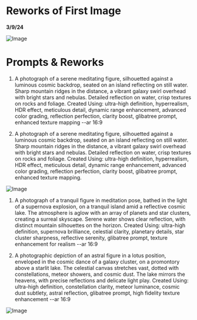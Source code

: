# Reworks of First Image

**3/9/24**

 ![Image](https://lex-img-p.s3.us-west-2.amazonaws.com/img/6ed35848-9ff5-4d80-857b-ee0d0157ebfe-RackMultipart20240309-177-uk3qy5.png)

# Prompts & Reworks

1. A photograph of a serene meditating figure, silhouetted against a luminous cosmic backdrop, seated on an island reflecting on still water. Sharp mountain ridges in the distance, a vibrant galaxy swirl overhead with bright stars and nebulas. Detailed reflection on water, crisp textures on rocks and foliage. Created Using: ultra-high definition, hyperrealism, HDR effect, meticulous detail, dynamic range enhancement, advanced color grading, reflection perfection, clarity boost, glibatree prompt, enhanced texture mapping --ar 16:9

1. A photograph of a serene meditating figure, silhouetted against a luminous cosmic backdrop, seated on an island reflecting on still water. Sharp mountain ridges in the distance, a vibrant galaxy swirl overhead with bright stars and nebulas. Detailed reflection on water, crisp textures on rocks and foliage. Created Using: ultra-high definition, hyperrealism, HDR effect, meticulous detail, dynamic range enhancement, advanced color grading, reflection perfection, clarity boost, glibatree prompt, enhanced texture mapping.

 ![Image](https://lex-img-p.s3.us-west-2.amazonaws.com/img/ef4ad92d-1d0f-4103-bce3-eafee3f91c25-RackMultipart20240309-126-9a4467.png)

1. A photograph of a tranquil figure in meditation pose, bathed in the light of a supernova explosion, on a tranquil island amid a reflective cosmic lake. The atmosphere is aglow with an array of planets and star clusters, creating a surreal skyscape. Serene water shows clear reflection, with distinct mountain silhouettes on the horizon. Created Using: ultra-high definition, supernova brilliance, celestial clarity, planetary details, star cluster sharpness, reflective serenity, glibatree prompt, texture enhancement for realism --ar 16:9

4. A photographic depiction of an astral figure in a lotus position, enveloped in the cosmic dance of a galaxy cluster, on a promontory above a starlit lake. The celestial canvas stretches vast, dotted with constellations, meteor showers, and cosmic dust. The lake mirrors the heavens, with precise reflections and delicate light play. Created Using: ultra-high definition, constellation clarity, meteor luminance, cosmic dust subtlety, astral reflection, glibatree prompt, high fidelity texture enhancement --ar 16:9

 ![Image](https://lex-img-p.s3.us-west-2.amazonaws.com/img/2536c127-2d7a-4dda-a14f-d1268fe13eb1-RackMultipart20240309-139-es84u9.png)

